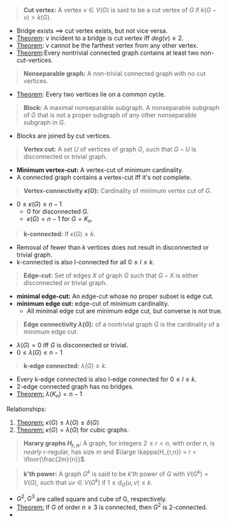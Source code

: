 > **Cut vertex:** A vertex $v \in V(G)$ is said to be a cut vertex of $G$ if $k(G-v) \gt k(G)$. 
- Bridge exists $\implies$ cut vertex exists, but not vice versa.
- [Theorem](./Theorems.md): v incident to a bridge is cut vertex iff $deg(v)\ge 2$.
- [Theorem](./Theorems.md): v cannot be the farthest vertex from any other vertex.
- [Theorem](./Theorems.md):Every nontrivial connected graph contains at least two non-cut-vertices.

>**Nonseparable graph:** A non-trivial connected graph with no cut vertices.
- [Theorem](./Theorems.md): Every two vertices lie on a common cycle.

>**Block:** A maximal nonseparable subgraph. A nonseparable subgraph of $G$ that is not a proper subgraph of any other nonseparable subgraph in $G$.
- Blocks are joined by cut vertices.

>**Vertex cut:** A set $U$ of vertices of graph $G$, such that $G-U$ is disconnected or trivial graph.
- **Minimum vertex-cut:** A vertex-cut of minimum cardinality.
- A connected graph contains a vertex-cut iff it's not complete.

>**Vertex-connectivity $\kappa(G)$:** Cardinality of minimum vertex cut of $G$.
- $0 \le \kappa(G) \le n-1$
	- 0 for disconnected $G$.
	- $\kappa(G) = n-1$ for $G=K_n$.

>**k-connected:** If $\kappa(G)\ge k$.
- Removal of fewer than $k$ vertices does not result in disconnected or trivial graph.
- k-connected is also l-connected for all $0\le l \le k$.

>**Edge-cut:** Set of edges $X$ of graph $G$ such that $G-X$ is either disconnected or trivial graph.
- **minimal edge-cut:** An edge-cut whose no proper subset is edge cut.
- **minimum edge cut:** edge-cut of minimum cardinality.
	- All minimal edge cut are minimum edge cut, but converse is not true.

>**Edge connectivity $\lambda(G)$:** of a nontrivial graph $G$ is the cardinality of a minimum edge cut.
- $\lambda(G)=0$ iff $G$ is disconnected or trivial.
- $0 \le \lambda(G) \le n-1$

>**k-edge connected:** $\lambda(G) \ge k$.
- Every k-edge connected is also l-edge connected for $0\le l \le k$.
- 2-edge connected graph has no bridges.
- [Theorem:](./Theorems.md) $\lambda(K_n)=n-1$

Relationships:
1. [Theorem:](./Theorems.md) $\kappa(G) \le \lambda(G) \le \delta(G)$
2. [Theorem:](./Theorems.md) $\kappa(G) = \lambda(G)$ for cubic graphs.

>**Harary graphs $H_{r,n}$:** A graph, for integers $2 \le r \lt n$, with order $n$, is *nearly* r-regular, has size $m$ and $\large \kappa(H_{r,n}) = r = \floor{\frac{2m}{n}}$.  

>**k'th power:** A graph $G^k$ is said to be $k'th$ power of $G$ with $V(G^k)=V(G)$, such that $uv \in V(G^k)$ if $1\le d_G(u,v) \le k$.
- $G^2, G^3$ are called square and cube of G, respectively.
- [Theorem:](./Theorems.md) If $G$ of order $n \ge 3$ is connected, then $G^2$ is 2-connected.
- 